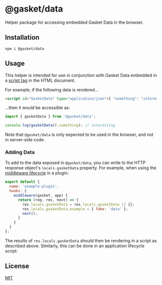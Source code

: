 # @gasket/data

Helper package for accessing embedded Gasket Data in the browser.

## Installation

```
npm i @gasket/data
```

## Usage

This helper is intended for use in conjunction with Gasket Data embedded in a
[script tag] in the HTML document.

For example, if the following data is rendered...

```html
<script id="GasketData" type="application/json">{ "something": "interesting" }</script>
```

...then it would be accessible as:

```js
import { gasketData } from '@gasket/data';

console.log(gasketData().something); // interesting
```

Note that `@gasket/data` is only expected to be used in the browser, and not in
server-side code.

### Adding Data

To add to the data exposed in `@gasket/data`, you can write to the HTTP response
object's `locals.gasketData` property.
For example, when using the [middleware lifecycle] in a plugin:

```js
export default {
  name: 'example-plugin',
  hooks: {
    middleware(gasket, app) {
      return (req, res, next) => {
        res.locals.gasketData = res.locals.gasketData || {};
        res.locals.gasketData.example = { fake: 'data' };
        next();
      }
    }
  }
};
```

The results of `res.locals.gasketData` should then be rendering in a script
as described above.
Similarly, this can be done in an application lifecycle script:

## License

[MIT](./LICENSE.md)

<!-- LINKS -->

[middleware lifecycle]:/packages/gasket-plugin-express/README.md#middleware
[script tag]:https://developer.mozilla.org/en-US/docs/Web/HTML/Element/script
